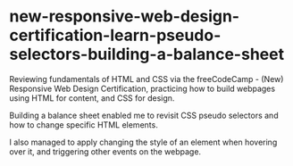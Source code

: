 # new-responsive-web-design-certification-learn-pseudo-selectors-building-a-balance-sheet

Reviewing fundamentals of HTML and CSS via the freeCodeCamp - (New) Responsive Web Design Certification, practicing how to build webpages using HTML for content, and CSS for design.

Building a balance sheet enabled me to revisit CSS pseudo selectors and how to change specific HTML elements.

I also managed to apply changing the style of an element when hovering over it, and triggering other events on the webpage.
